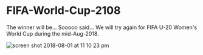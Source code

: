 # FIFA-World-Cup-2108
The winner will be...
Sooooo said...
We will try again for FIFA U-20 Women's World Cup during the mid-Aug-2018.


![screen shot 2018-08-01 at 11 10 23 pm](https://user-images.githubusercontent.com/39840213/43560406-4033f3a6-95e0-11e8-89fb-3bdfca947767.png)
